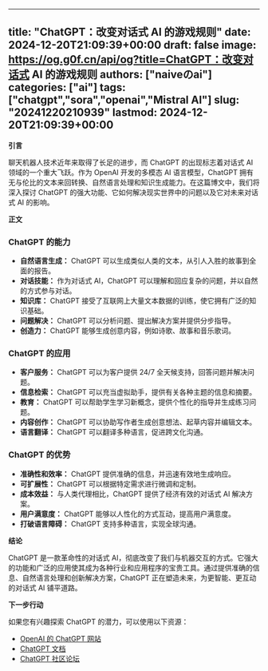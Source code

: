 
---
title: "ChatGPT：改变对话式 AI 的游戏规则"
date: 2024-12-20T21:09:39+00:00
draft: false
image: https://og.g0f.cn/api/og?title=ChatGPT：改变对话式 AI 的游戏规则
authors: ["naiveのai"]
categories: ["ai"]
tags: ["chatgpt","sora","openai","Mistral AI"]
slug: "20241220210939"
lastmod: 2024-12-20T21:09:39+00:00
---
**引言**

聊天机器人技术近年来取得了长足的进步，而 ChatGPT 的出现标志着对话式 AI 领域的一个重大飞跃。作为 OpenAI 开发的多模态 AI 语言模型，ChatGPT 拥有无与伦比的文本来回转换、自然语言处理和知识生成能力。在这篇博文中，我们将深入探讨 ChatGPT 的强大功能、它如何解决现实世界中的问题以及它对未来对话式 AI 的影响。

**正文**

### ChatGPT 的能力

* **自然语言生成：** ChatGPT 可以生成类似人类的文本，从引人入胜的故事到全面的报告。
* **对话技能：** 作为对话式 AI，ChatGPT 可以理解和回应复杂的问题，并以自然的方式参与对话。
* **知识库：** ChatGPT 接受了互联网上大量文本数据的训练，使它拥有广泛的知识基础。
* **问题解决：** ChatGPT 可以分析问题、提出解决方案并提供分步指导。
* **创造力：** ChatGPT 能够生成创意内容，例如诗歌、故事和音乐歌词。

### ChatGPT 的应用

* **客户服务：** ChatGPT 可以为客户提供 24/7 全天候支持，回答问题并解决问题。
* **信息检索：** ChatGPT 可以充当虚拟助手，提供有关各种主题的信息和摘要。
* **教育：** ChatGPT 可以帮助学生学习新概念，提供个性化的指导并生成练习问题。
* **内容创作：** ChatGPT 可以协助写作者生成创意想法、起草内容并编辑文本。
* **语言翻译：** ChatGPT 可以翻译多种语言，促进跨文化沟通。

### ChatGPT 的优势

* **准确性和效率：** ChatGPT 提供准确的信息，并迅速有效地生成响应。
* **可扩展性：** ChatGPT 可以根据特定需求进行微调和定制。
* **成本效益：** 与人类代理相比，ChatGPT 提供了经济有效的对话式 AI 解决方案。
* **用户满意度：** ChatGPT 能够以人性化的方式互动，提高用户满意度。
* **打破语言障碍：** ChatGPT 支持多种语言，实现全球沟通。

**结论**

ChatGPT 是一款革命性的对话式 AI，彻底改变了我们与机器交互的方式。它强大的功能和广泛的应用使其成为各种行业和应用程序的宝贵工具。通过提供准确的信息、自然语言处理和创新解决方案，ChatGPT 正在塑造未来，为更智能、更互动的对话式 AI 铺平道路。

**下一步行动**

如果您有兴趣探索 ChatGPT 的潜力，可以使用以下资源：

* [OpenAI 的 ChatGPT 网站](https://chatgpt.com/)
* [ChatGPT 文档](https://beta.openai.com/docs/chatgpt)
* [ChatGPT 社区论坛](https://community.openai.com/c/chat-gpt)
